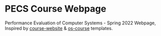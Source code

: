 # PECS Course Webpage
Performance Evaluation of Computer Systems - Spring 2022 Webpage, Inspired by [course-website](https://github.com/svmiller/course-website) & [os-course](https://github.com/os-course/os-course.github.io) templates.